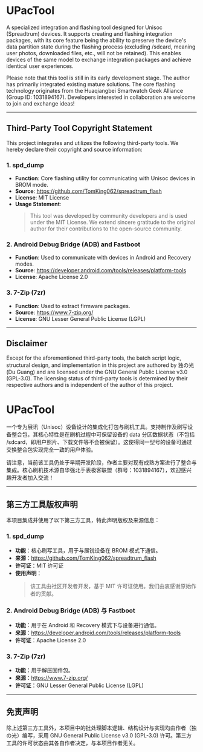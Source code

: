 # UPacTool

A specialized integration and flashing tool designed for Unisoc (Spreadtrum) devices. It supports creating and flashing integration packages, with its core feature being the ability to preserve the device's data partition state during the flashing process (excluding /sdcard, meaning user photos, downloaded files, etc., will not be retained). This enables devices of the same model to exchange integration packages and achieve identical user experiences.

Please note that this tool is still in its early development stage. The author has primarily integrated existing mature solutions. The core flashing technology originates from the Huaqiangbei Smartwatch Geek Alliance (Group ID: 1031894167). Developers interested in collaboration are welcome to join and exchange ideas!

---

## Third-Party Tool Copyright Statement

This project integrates and utilizes the following third-party tools. We hereby declare their copyright and source information:

### 1. spd_dump
- **Function**: Core flashing utility for communicating with Unisoc devices in BROM mode.
- **Source**: https://github.com/TomKing062/spreadtrum_flash
- **License**: MIT License
- **Usage Statement**:
  > This tool was developed by community developers and is used under the MIT License. We extend sincere gratitude to the original author for their contributions to the open-source community.

### 2. Android Debug Bridge (ADB) and Fastboot
- **Function**: Used to communicate with devices in Android and Recovery modes.
- **Source**: https://developer.android.com/tools/releases/platform-tools
- **License**: Apache License 2.0

### 3. 7-Zip (7zr)
- **Function**: Used to extract firmware packages.
- **Source**: https://www.7-zip.org/
- **License**: GNU Lesser General Public License (LGPL)

---

## Disclaimer

Except for the aforementioned third-party tools, the batch script logic, structural design, and implementation in this project are authored by 独の光 (Du Guang) and are licensed under the GNU General Public License v3.0 (GPL-3.0). The licensing status of third-party tools is determined by their respective authors and is independent of the author of this project.

# UPacTool

一个专为展讯（Unisoc）设备设计的集成化打包与刷机工具。支持制作及刷写设备整合包，其核心特性是在刷机过程中可保留设备的 data 分区数据状态（不包括 /sdcard，即用户照片、下载文件等不会被保留）。这使得同一型号的设备可通过交换整合包实现完全一致的用户体验。

请注意，当前该工具仍处于早期开发阶段，作者主要对现有成熟方案进行了整合与集成。核心刷机技术源自华强北手表极客联盟（群号：1031894167），欢迎感兴趣开发者加入交流！

---

## 第三方工具版权声明

本项目集成并使用了以下第三方工具，特此声明版权及来源信息：

### 1. spd_dump
- **功能**：核心刷写工具，用于与展锐设备在 BROM 模式下通信。
- **来源**：https://github.com/TomKing062/spreadtrum_flash
- **许可证**：MIT 许可证
- **使用声明**：
  > 该工具由社区开发者开发，基于 MIT 许可证使用。我们由衷感谢原始作者的贡献。

### 2. Android Debug Bridge (ADB) 与 Fastboot
- **功能**：用于在 Android 和 Recovery 模式下与设备进行通信。
- **来源**：https://developer.android.com/tools/releases/platform-tools
- **许可证**：Apache License 2.0

### 3. 7-Zip (7zr)
- **功能**：用于解压固件包。
- **来源**：https://www.7-zip.org/
- **许可证**：GNU Lesser General Public License (LGPL)

---

## 免责声明

除上述第三方工具外，本项目中的批处理脚本逻辑、结构设计与实现均由作者（独の光）编写，采用 GNU General Public License v3.0 (GPL-3.0) 许可。第三方工具的许可状态由其各自作者决定，与本项目作者无关。
